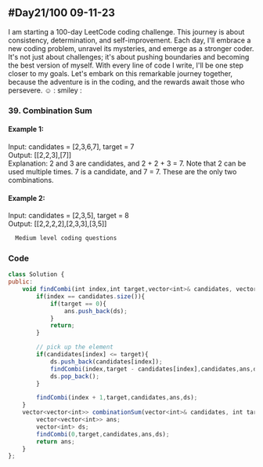 
## #Day21/100 09-11-23

I am starting a 100-day LeetCode coding challenge. This journey is about consistency, determination, and self-improvement. Each day, I'll embrace a new coding problem, unravel its mysteries, and emerge as a stronger coder. It's not just about challenges; it's about pushing boundaries and becoming the best version of myself. With every line of code I write, I'll be one step closer to my goals. Let's embark on this remarkable journey together, because the adventure is in the coding, and the rewards await those who persevere. ☺️
: smiley : 


### 39. Combination Sum
#### Example 1:

Input: candidates = [2,3,6,7], target = 7\
Output: [[2,2,3],[7]]\
Explanation:
2 and 3 are candidates, and 2 + 2 + 3 = 7. Note that 2 can be used multiple times.
7 is a candidate, and 7 = 7.
These are the only two combinations.
#### Example 2:
Input: candidates = [2,3,5], target = 8\
Output: [[2,2,2,2],[2,3,3],[3,5]]
```bash
  Medium level coding questions
```


### Code

```javascript
class Solution {
public:
    void findCombi(int index,int target,vector<int>& candidates, vector<vector<int>>& ans,vector<int>& ds){
        if(index == candidates.size()){
            if(target == 0){
                ans.push_back(ds);
            }
            return;
        }

        // pick up the element
        if(candidates[index] <= target){
            ds.push_back(candidates[index]);
            findCombi(index,target - candidates[index],candidates,ans,ds);
            ds.pop_back();
        }

        findCombi(index + 1,target,candidates,ans,ds);
    }
    vector<vector<int>> combinationSum(vector<int>& candidates, int target) {
        vector<vector<int>> ans;
        vector<int> ds;
        findCombi(0,target,candidates,ans,ds);
        return ans;
    }
};
```
